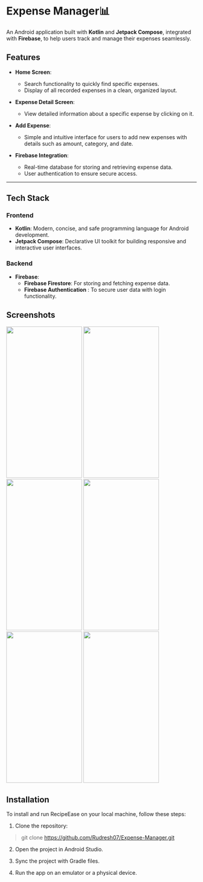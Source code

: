 # Expense Manager📊  

An Android application built with **Kotlin** and **Jetpack Compose**, integrated with **Firebase**, to help users track and manage their expenses seamlessly.  

## Features  
- **Home Screen**:  
  - Search functionality to quickly find specific expenses.  
  - Display of all recorded expenses in a clean, organized layout.  

- **Expense Detail Screen**:  
  - View detailed information about a specific expense by clicking on it.  

- **Add Expense**:  
  - Simple and intuitive interface for users to add new expenses with details such as amount, category, and date.  

- **Firebase Integration**:  
  - Real-time database for storing and retrieving expense data.  
  - User authentication to ensure secure access.  

---

## Tech Stack  

### Frontend  
- **Kotlin**: Modern, concise, and safe programming language for Android development.  
- **Jetpack Compose**: Declarative UI toolkit for building responsive and interactive user interfaces.  

### Backend  
- **Firebase**:  
  - **Firebase Firestore**: For storing and fetching expense data.  
  - **Firebase Authentication** : To secure user data with login functionality.  


## Screenshots

<img src="https://github.com/user-attachments/assets/1ae437d3-e1f7-4abf-a494-f531cf162d31" width="200" height="400" />
<img src="https://github.com/user-attachments/assets/3ed55468-c0e8-4ce7-a668-85289d5f4687" width="200" height="400" />
<img src="https://github.com/user-attachments/assets/8e947442-4324-42c1-8f7d-3f9fb3accf0e" width="200" height="400" />
<img src="https://github.com/user-attachments/assets/23e57085-f177-4522-8096-69d3f5b5819e" width="200" height="400" />
<img src="https://github.com/user-attachments/assets/44de494b-7ea3-446c-8679-b809f13053c5" width="200" height="400" />
<img src="https://github.com/user-attachments/assets/72e8c671-5440-4825-b6f9-7849f0d6b65d" width="200" height="400" />

## Installation  

To install and run RecipeEase on your local machine, follow these steps:

1. Clone the repository:
>git clone https://github.com/Rudresh07/Expense-Manager.git

2. Open the project in Android Studio.

3. Sync the project with Gradle files.

4. Run the app on an emulator or a physical device.
